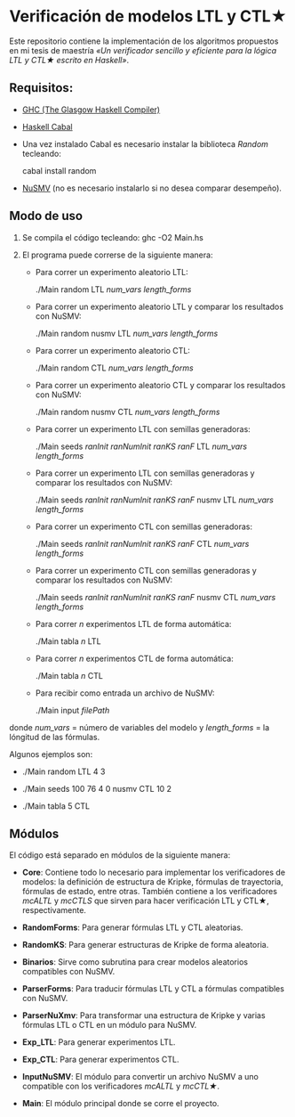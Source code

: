 # Verificación de modelos LTL y CTL★

Este repositorio contiene la implementación de los algoritmos propuestos en mi tesis de maestría _«Un verificador sencillo y eficiente  para la lógica LTL y CTL★ escrito en Haskell»_.

## Requisitos:

* [GHC (The Glasgow Haskell Compiler)](https://www.haskell.org/ghc/)
* [Haskell Cabal](https://www.haskell.org/cabal/)
* Una vez instalado Cabal es necesario instalar la biblioteca *Random* tecleando:

     cabal install random    
* [NuSMV](http://nusmv.fbk.eu/) (no es necesario instalarlo si no desea comparar desempeño).

## Modo de uso

1. Se compila el código tecleando: ghc -O2 Main.hs
2. El programa puede correrse de la siguiente manera:

   * Para correr un experimento aleatorio LTL:
   
     ./Main random LTL *num_vars* *length_forms*

   * Para correr un experimento aleatorio LTL y comparar los resultados con NuSMV:
	
     ./Main random nusmv LTL *num_vars* *length_forms*

   * Para correr un experimento aleatorio CTL:
	
     ./Main random CTL *num_vars* *length_forms*
     
   * Para correr un experimento aleatorio CTL y comparar los resultados con NuSMV:
	
     ./Main random nusmv CTL *num_vars* *length_forms*

   * Para correr un experimento LTL con semillas generadoras:
	
     ./Main seeds _ranInit ranNumInit ranKS ranF_ LTL *num_vars* *length_forms*

   * Para correr un experimento LTL con semillas generadoras y comparar los resultados con NuSMV:
	
     ./Main seeds _ranInit ranNumInit ranKS ranF_ nusmv LTL *num_vars* *length_forms*

   * Para correr un experimento CTL con semillas generadoras:
	
     ./Main seeds _ranInit ranNumInit ranKS ranF_ CTL *num_vars* *length_forms*

   * Para correr un experimento CTL con semillas generadoras y comparar los resultados con NuSMV:

     ./Main seeds _ranInit ranNumInit ranKS ranF_ nusmv CTL *num_vars* *length_forms*

    * Para correr _n_ experimentos LTL de forma automática:
	    
      ./Main tabla _n_ LTL

    * Para correr _n_ experimentos CTL de forma automática:
	    
      ./Main tabla _n_ CTL
    
    * Para recibir como entrada un archivo de NuSMV:
    
      ./Main input *filePath*
      

donde *num_vars* = número de variables del modelo y *length_forms* = la lóngitud de las fórmulas.

Algunos ejemplos son:

* ./Main random LTL 4 3

* ./Main seeds 100 76 4 0 nusmv CTL 10 2

* ./Main tabla 5 CTL



## Módulos 

El código está separado en módulos de la siguiente manera:
* **Core**:
Contiene todo lo necesario para implementar los verificadores de modelos: la definición de estructura de Kripke, fórmulas de trayectoria, fórmulas de estado, entre otras. También contiene a los verificadores *mcALTL* y *mcCTLS* que sirven para hacer verificación LTL y CTL★, respectivamente. 

* **RandomForms**: Para generar fórmulas LTL y CTL aleatorias.
* **RandomKS**: Para generar estructuras de Kripke de forma aleatoria.
* **Binarios**: Sirve como subrutina para crear modelos aleatorios compatibles con NuSMV.
* **ParserForms**: Para traducir fórmulas LTL y CTL a fórmulas compatibles con NuSMV. 
* **ParserNuXmv**: Para transformar una estructura de Kripke y varias fórmulas LTL o CTL en un módulo para NuSMV.
* **Exp_LTL**: Para generar experimentos LTL.
* **Exp_CTL**: Para generar experimentos CTL.
* **InputNuSMV**: El módulo para convertir un archivo NuSMV a uno compatible con los verificadores *mcALTL* y *mcCTL★*.
* **Main**: El módulo principal donde se corre el proyecto.



